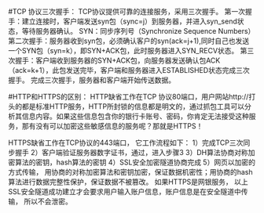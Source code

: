 #TCP 协议三次握手：
TCP协议提供可靠的连接服务，采用三次握手。
第一次握手：建立连接时，客户端发送syn包（sync=j）到服务器，并进入syn_send状态，等待服务器确认。
SYN：同步序列号（Synchronize Sequence Numbers）
第二次握手：服务器收到syn包，必须确认客户的syn(ack=j+1),同时自己也发送一个SYN包（syn=k），即SYN+ACK包，此时服务器进入SYN_RECV状态。
第三次握手：客户端收到服务器的SYN+ACK包，向服务器发送确认包ACK（ack=k+1），此包发送完毕，客户端和服务器进入ESTABLISHED状态完成三次握手。
完成三次握手，服务器和客户端开始传送数据。



#HTTP和HTTPS的区别：
HTTP缺省工作在TCP 协议80端口，用户网站http://打头的都是标准HTTP服务，HTTP所封锁的信息都是明文的，通过抓包工具可以分析其信息内容。如果这些信息包含你的银行卡账号、密码，你肯定无法接受这种服务，那有没有可以加密这些敏感信息的服务呢？那就是HTTPS！

HTTPS缺省工作在TCP协议的443端口， 它工作流程如下：
1）完成TCP三次同步握手
2）客户端验证服务器数字证书，通过，进入步骤3
3）DH算法协商对称加密算法的密钥，hash算法的密钥
4）SSL安全加密隧道协商完成
5）网页以加密的方式传输， 用协商的对称加密算法和密钥加密，保证数据机密性；用协商的hash算法进行数据完整性保护，保证数据不被篡改。
如果HTTPS是网银服务， 以上SSL安全隧道成功建立才会要求用户输入账户信息，账户信息是在安全隧道中传输， 所以不会泄密。
